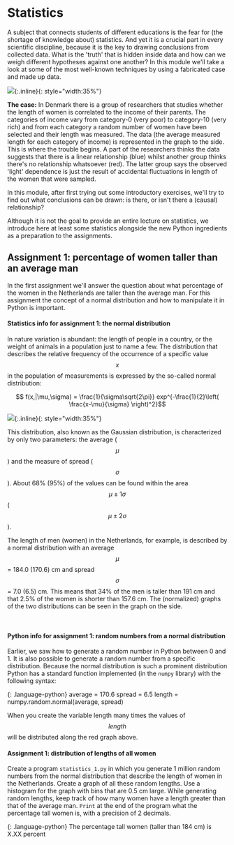 # Statistics #

A subject that connects students of different educations is the fear for (the shortage of knowledge about) statistics. And yet it is a crucial part in every scientific discipline, because it is the key to drawing conclusions from collected data. What is the 'truth' that is hidden inside data and how can we weigh different hypotheses against one another? In this module we'll take a look at some of the most well-known techniques by using a fabricated case and made up data.

![](/course/modules/statistics/assets/ExampleDenemarken.png){:.inline}{: style="width:35%"}

**The case:** In Denmark there is a group of researchers that studies whether the length of women is correlated to the income of their parents. The categories of income vary from category-0 (very poor) to category-10 (very rich) and from each category a random number of women have been selected and their length was measured. The data (the average measured length for each category of income) is represented in the graph to the side. This is where the trouble begins. A part of the researchers thinks the data suggests that there is a linear relationship (blue) whilst another group thinks there's no relationship whatsoever (red). The latter group says the observed 'light' dependence is just the result of accidental fluctuations in length of the women that were sampled.

In this module, after first trying out some introductory exercises, we'll try to find out what conclusions can be drawn: is there, or isn't there a (causal) relationship?

Although it is not the goal to provide an entire lecture on statistics, we introduce here at least some statistics alongside the new Python ingredients as a preparation to the assignments.

## Assignment 1: percentage of women taller than an average man

In the first assignment we'll answer the question about what percentage of the women in the Netherlands are taller than the average man. For this assignment the concept of a normal distribution and how to manipulate it in Python is important.

#### Statistics info for assignment 1:  the normal distribution

In nature variation is abundant: the length of people in a country, or the weight of animals in a population just to name a few. The distribution that describes the relative frequency of the occurrence of a specific value $$x$$ in the population of measurements is expressed by the so-called normal distribution:

$$ f(x,|\mu,\sigma) = \frac{1}{\sigma\sqrt{2\pi}} exp^{-\frac{1}{2}\left( \frac{x-\mu}{\sigma} \right)^2}$$

![](ExampleLengte.png){:.inline}{: style="width:35%"}

This distribution, also known as the Gaussian distribution, is characterized by only two parameters: the average ($$\mu$$) and the measure of spread ($$\sigma$$). About 68% (95%) of the values can be found within the area $$\mu \pm 1\sigma$$ ($$\mu \pm 2\sigma$$).

The length of men (women) in the Netherlands, for example, is described by a normal distribution with an average $$\mu$$ = 184.0 (170.6) cm and spread $$\sigma$$ = 7.0 (6.5) cm. This means that 34% of the men is taller than 191 cm and that 2.5% of the women is shorter than 157.6 cm. The (normalized) graphs of the two distributions can be seen in the graph on the side.

<br>

#### Python info for assignment 1: random numbers from a normal distribution

Earlier, we saw how to generate a random number in Python between 0 and 1. It is also possible to generate a random number from a specific distribution. Because the normal distribution is such a prominent distribution Python has a standard function implemented (in the `numpy` library) with the following syntax:

{: .language-python}
    average = 170.6
    spread = 6.5
    length = numpy.random.normal(average, spread)

When you create the variable length many times the values of $$length$$ will be distributed along the red graph above.

#### Assignment 1: distribution of lengths of all women

Create a program `statistics_1.py` in which you generate 1 million random numbers from the normal distribution that describe the length of women in the Netherlands. Create a graph of all these random lengths. Use a histogram for the graph with bins that are 0.5 cm large. While generating random lengths, keep track of how many women have a length greater than that of the average man. `Print` at the end of the program what the percentage tall women is, with a precision of 2 decimals.

{: .language-python}
    The percentage tall women (taller than 184 cm) is X.XX percent
